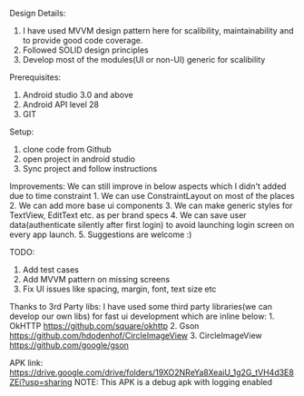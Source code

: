 Design Details:
1. I have used MVVM design pattern here for scalibility, maintainability and to provide good code coverage.
2. Followed SOLID design principles 
3. Develop most of the modules(UI or non-UI) generic for scalibility

Prerequisites:
1. Android studio 3.0 and above
2. Android API level 28
3. GIT

Setup:
1. clone code from Github
2. open project in android studio
3. Sync project and follow instructions

Improvements:
We can still improve in below aspects which I didn't added due to time constraint 
	1. We can use ConstraintLayout on most of the places
	2. We can add more base ui components
	3. We can make generic styles for TextView, EditText etc. as per brand specs
	4. We can save user data(authenticate silently after first login) to avoid launching login screen on every app launch.
	5. Suggestions are welcome :)

TODO:
1. Add test cases
2. Add MVVM pattern on missing screens
3. Fix UI issues like spacing, margin, font, text size etc

Thanks to 3rd Party libs:
I have used some third party libraries(we can develop our own libs) for fast ui development which are inline below:
	1. OkHTTP			https://github.com/square/okhttp
	2. Gson				https://github.com/hdodenhof/CircleImageView
	3. CircleImageView	https://github.com/google/gson

APK link: https://drive.google.com/drive/folders/19XO2NReYa8XeaiU_1g2G_tVH4d3E8ZEi?usp=sharing
NOTE: This APK is a debug apk with logging enabled
